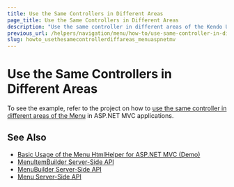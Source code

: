```yaml
---
title: Use the Same Controllers in Different Areas
page_title: Use the Same Controllers in Different Areas
description: "Use the same controller in different areas of the Kendo UI Menu in ASP.NET MVC applications."
previous_url: /helpers/navigation/menu/how-to/use-same-controller-in-different-areas
slug: howto_usethesamecontrollerdiffareas_menuaspnetmv
---
```


# Use the Same Controllers in Different Areas

To see the example, refer to the project on how to [use the same controller in different areas of the Menu](https://github.com/telerik/ui-for-aspnet-mvc-examples/tree/master/Telerik.Examples.Mvc/Telerik.Examples.Mvc/Areas/MenuSameControllersInDifferentAreas) in ASP.NET MVC applications.

## See Also

* [Basic Usage of the Menu HtmlHelper for ASP.NET MVC (Demo)](https://demos.telerik.com/aspnet-mvc/menu)
* [MenuItemBuilder Server-Side API](https://docs.telerik.com/aspnet-mvc/api/kendo.mvc.ui.fluent/menuitembuilder)
* [MenuBuilder Server-Side API](https://docs.telerik.com/aspnet-mvc/api/kendo.mvc.ui.fluent/menubuilder)
* [Menu Server-Side API](/api/menu)
